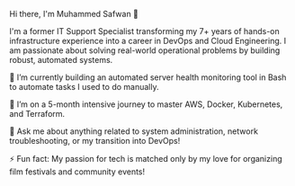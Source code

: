 Hi there, I'm Muhammed Safwan 👋

I'm a former IT Support Specialist transforming my 7+ years of hands-on infrastructure experience into a career in DevOps and Cloud Engineering. I am passionate about solving real-world operational problems by building robust, automated systems.

🔭 I’m currently building an automated server health monitoring tool in Bash to automate tasks I used to do manually.

🌱 I’m on a 5-month intensive journey to master AWS, Docker, Kubernetes, and Terraform.

💬 Ask me about anything related to system administration, network troubleshooting, or my transition into DevOps!

⚡ Fun fact: My passion for tech is matched only by my love for organizing film festivals and community events!
